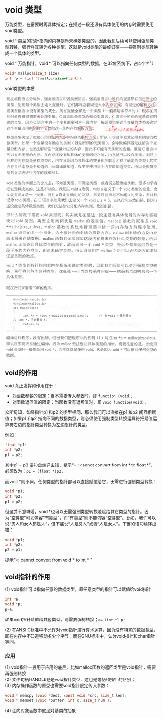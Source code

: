 # void 类型

万能类型，在需要时再具体指定；在描述一段还没有具体使用的内存时需要使用void类型。

void * 类型的指针指向的内存是尚未确定类型的，因此我们后续可以使用强制类型转换，强行将其转为各种类型。这就是void类型的最终归宿——被强制类型转换成一个具体的类型。

void \* 万能指针，void \* 可以指向任何类型的数据，在32位系统下，占4个字节

```c
void* malloc(size_t size)
int *p = (int *)malloc(sizeof(int));
```

void类型的本质

![1500220095866](./images/1500220095866.png)

![1500220228842](./images/1500220228842.png)

![1500220302522](./images/1500220302522.png)

## void的作用

void 真正发挥的作用在于：

- 对函数参数的限定：当不需要传入参数时，即 `function (void);`
- 对函数返回值的限定：当函数没有返回值时，即 `void function(void);`

众所周知，如果指针p1 和p2 的类型相同，那么我们可以直接在p1 和p2 间互相赋值；如果p1 和p2 指向不同的数据类型，则必须使用强制类型转换运算符把赋值运算符右边的指针类型转换为左边指针的类型。

例如：

```c
float *p1;
int *p2;
p1 = p2;
```


其中p1 = p2 语句会编译出错，提示“= : cannot convert from int * to float *”，必须改为：`p1 = (float *)p2;`

而void *则不同，任何类型的指针都可以直接赋值给它，无需进行强制类型转换：

```c
void *p1;
int *p2;
p1 = p2;
```

但这并不意味着，void *也可以无需强制类型转换地赋给其它类型的指针。因为“空类型”可以包容“有类型”，而“有类型”则不能包容“空类型”。比如，我们可以说“男人和女人都是人”，但不能说“人是男人”或者“人是女人”。下面的语句编译出错：

```c
void *p1;
int *p2;
p2 = p1;
```

提示"=: cannot convert from void * to int * "

## void指针的作用

(1) void指针可以指向任意的数据类型，即任意类型的指针可以赋值给void指针

```c
int *a;
void *p;
p=a;
```

如果void指针赋值给其他类型，则需要强制转换；`a=（int *）p;`

(2) 在ANSI C标准中不允许对void指针进行算术运算，因为没有特定的数据类型，即在内存中不知道移动多少个字节；而在GNU标准中，认为void指针和char指针等同。

### 应用

(1) void指针一般用于应用的底层，比如malloc函数的返回类型是void指针，需要再强制转换		
(2) 文件句柄HANDLE也是void指针类型，这也是句柄和指针的区别；		
(3) 内存操作函数的原型也需要void指针限定传入参数：

```c
void * memcpy (void *dest, const void *src, size_t len);
void * memset (void *buffer, int c, size_t num );
```

(4) 面向对象函数中底层对基类的抽象
